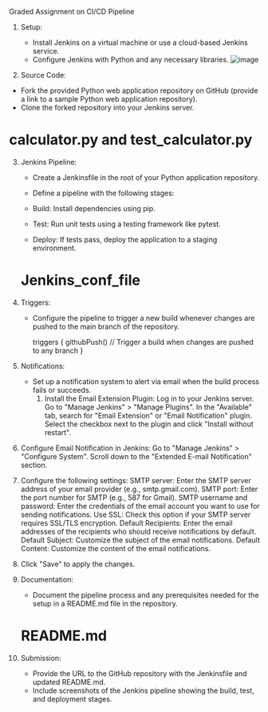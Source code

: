 Graded Assignment on CI/CD Pipeline

1. Setup:

   - Install Jenkins on a virtual machine or use a cloud-based Jenkins service.
   - Configure Jenkins with Python and any necessary libraries.
     ![image](https://github.com/igSpanser/Jenkins_python_assignment/assets/156592187/78ee20d0-247f-45f8-942c-6a8bb940b208)

2. Source Code:

  - Fork the provided Python web application repository on GitHub (provide a link to a sample Python web application repository).
  - Clone the forked repository into your Jenkins server.
  # calculator.py and test_calculator.py

3. Jenkins Pipeline:

   - Create a Jenkinsfile in the root of your Python application repository.
   - Define a pipeline with the following stages:
   
    - Build: Install dependencies using pip.
    - Test: Run unit tests using a testing framework like pytest.
    - Deploy: If tests pass, deploy the application to a staging environment.
    # Jenkins_conf_file

4. Triggers:

   - Configure the pipeline to trigger a new build whenever changes are pushed to the main branch of the repository.
     
     triggers {
        githubPush() // Trigger a build when changes are pushed to any branch
    } 

5. Notifications:

   - Set up a notification system to alert via email when the build process fails or succeeds.
     1. Install the Email Extension Plugin:
         Log in to your Jenkins server.
         Go to "Manage Jenkins" > "Manage Plugins".
         In the "Available" tab, search for "Email Extension" or "Email Notification" plugin.
         Select the checkbox next to the plugin and click "Install without restart".
2. Configure Email Notification in Jenkins:
         Go to "Manage Jenkins" > "Configure System".
         Scroll down to the "Extended E-mail Notification" section.
3. Configure the following settings:
         SMTP server: Enter the SMTP server address of your email provider (e.g., smtp.gmail.com).
         SMTP port: Enter the port number for SMTP (e.g., 587 for Gmail).
         SMTP username and password: Enter the credentials of the email account you want to use for sending notifications.
         Use SSL: Check this option if your SMTP server requires SSL/TLS encryption.
         Default Recipients: Enter the email addresses of the recipients who should receive notifications by default.
         Default Subject: Customize the subject of the email notifications.
         Default Content: Customize the content of the email notifications.
4. Click "Save" to apply the changes.

6. Documentation:

   - Document the pipeline process and any prerequisites needed for the setup in a README.md file in the repository.
   #  README.md

7. Submission:

   - Provide the URL to the GitHub repository with the Jenkinsfile and updated README.md.
   - Include screenshots of the Jenkins pipeline showing the build, test, and deployment stages.
